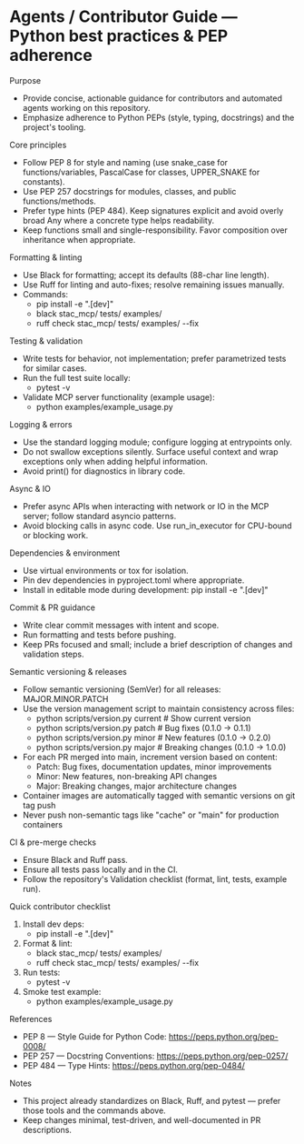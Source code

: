 # Agents / Contributor Guide — Python best practices & PEP adherence

Purpose
- Provide concise, actionable guidance for contributors and automated agents working on this repository.
- Emphasize adherence to Python PEPs (style, typing, docstrings) and the project's tooling.

Core principles
- Follow PEP 8 for style and naming (use snake_case for functions/variables, PascalCase for classes, UPPER_SNAKE for constants).
- Use PEP 257 docstrings for modules, classes, and public functions/methods.
- Prefer type hints (PEP 484). Keep signatures explicit and avoid overly broad Any where a concrete type helps readability.
- Keep functions small and single-responsibility. Favor composition over inheritance when appropriate.

Formatting & linting
- Use Black for formatting; accept its defaults (88-char line length).
- Use Ruff for linting and auto-fixes; resolve remaining issues manually.
- Commands:
  - pip install -e ".[dev]"
  - black stac_mcp/ tests/ examples/
  - ruff check stac_mcp/ tests/ examples/ --fix

Testing & validation
- Write tests for behavior, not implementation; prefer parametrized tests for similar cases.
- Run the full test suite locally:
  - pytest -v
- Validate MCP server functionality (example usage):
  - python examples/example_usage.py

Logging & errors
- Use the standard logging module; configure logging at entrypoints only.
- Do not swallow exceptions silently. Surface useful context and wrap exceptions only when adding helpful information.
- Avoid print() for diagnostics in library code.

Async & IO
- Prefer async APIs when interacting with network or IO in the MCP server; follow standard asyncio patterns.
- Avoid blocking calls in async code. Use run_in_executor for CPU-bound or blocking work.

Dependencies & environment
- Use virtual environments or tox for isolation.
- Pin dev dependencies in pyproject.toml where appropriate.
- Install in editable mode during development: pip install -e ".[dev]"

Commit & PR guidance
- Write clear commit messages with intent and scope.
- Run formatting and tests before pushing.
- Keep PRs focused and small; include a brief description of changes and validation steps.

Semantic versioning & releases
- Follow semantic versioning (SemVer) for all releases: MAJOR.MINOR.PATCH
- Use the version management script to maintain consistency across files:
  - python scripts/version.py current  # Show current version
  - python scripts/version.py patch    # Bug fixes (0.1.0 -> 0.1.1)
  - python scripts/version.py minor    # New features (0.1.0 -> 0.2.0)
  - python scripts/version.py major    # Breaking changes (0.1.0 -> 1.0.0)
- For each PR merged into main, increment version based on content:
  - Patch: Bug fixes, documentation updates, minor improvements
  - Minor: New features, non-breaking API changes
  - Major: Breaking changes, major architecture changes
- Container images are automatically tagged with semantic versions on git tag push
- Never push non-semantic tags like "cache" or "main" for production containers

CI & pre-merge checks
- Ensure Black and Ruff pass.
- Ensure all tests pass locally and in the CI.
- Follow the repository's Validation checklist (format, lint, tests, example run).

Quick contributor checklist
1. Install dev deps:
   - pip install -e ".[dev]"
2. Format & lint:
   - black stac_mcp/ tests/ examples/
   - ruff check stac_mcp/ tests/ examples/ --fix
3. Run tests:
   - pytest -v
4. Smoke test example:
   - python examples/example_usage.py

References
- PEP 8 — Style Guide for Python Code: https://peps.python.org/pep-0008/
- PEP 257 — Docstring Conventions: https://peps.python.org/pep-0257/
- PEP 484 — Type Hints: https://peps.python.org/pep-0484/

Notes
- This project already standardizes on Black, Ruff, and pytest — prefer those tools and the commands above.
- Keep changes minimal, test-driven, and well-documented in PR descriptions.
